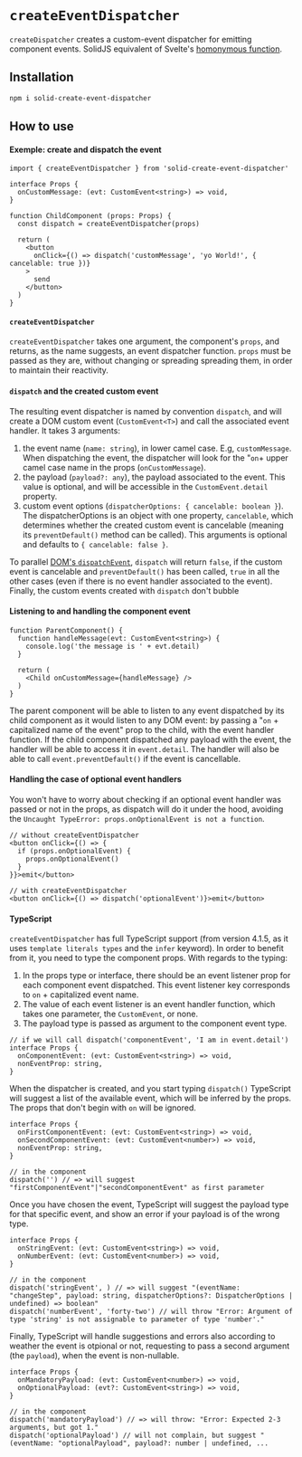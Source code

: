 # `createEventDispatcher`
`createDispatcher` creates a custom-event dispatcher for emitting component events.
SolidJS equivalent of Svelte's [homonymous function](svelte.dev/docs#run-time-svelte-createeventdispatcher).

## Installation
```bash
npm i solid-create-event-dispatcher
```

## How to use

#### Exemple: create and dispatch the event
```tsx
import { createEventDispatcher } from 'solid-create-event-dispatcher' 

interface Props {
  onCustomMessage: (evt: CustomEvent<string>) => void,
} 

function ChildComponent (props: Props) {
  const dispatch = createEventDispatcher(props)

  return (
    <button 
      onClick={() => dispatch('customMessage', 'yo World!', { cancelable: true })}
    >
      send
    </button>
  )
} 
```
#### `createEventDispatcher`
`createEventDispatcher` takes one argument, the component's `props`, and returns, as the name suggests, an event dispatcher function. `props` must be passed as they are, without changing or spreading spreading them, in order to maintain their reactivity.

#### `dispatch` and the created custom event

The resulting event dispatcher is named by convention `dispatch`, and will create a DOM custom event (`CustomEvent<T>`) and call the associated event handler. It takes 3 arguments:
1. the event name (`name: string`), in lower camel case. E.g, `customMessage`. When dispatching the event, the dispatcher will look for the "`on`+ upper camel case name in the props (`onCustomMessage`).
2. the payload (`payload?: any`), the payload associated to the event. This value is optional, and will be accessible in the `CustomEvent.detail` property. 
3. custom event options (`dispatcherOptions: { cancelable: boolean }`). The dispatcherOptions is an object with one property, `cancelable`, which determines whether the created custom event is cancelable (meaning its `preventDefault()` method can be called). This arguments is optional and defaults to `{ cancelable: false }`.

To parallel [DOM's `dispatchEvent`](https://developer.mozilla.org/en-US/docs/Web/API/EventTarget/dispatchEvent), `dispatch` will return `false`, if the custom event is cancelable and `preventDefault()` has been called, `true` in all the other cases (even if there is no event handler associated to the event).
Finally, the custom events created with `dispatch` don't bubble
#### Listening to and handling the component event
```tsx
function ParentComponent() {
  function handleMessage(evt: CustomEvent<string>) {
    console.log('the message is ' + evt.detail)
  }

  return (
    <Child onCustomMessage={handleMessage} />
  )
}
```
The parent component will be able to listen to any event dispatched by its child component as it would listen to any DOM event: by passing a "`on` + capitalized name of the event" prop to the child, with the event handler function. 
If the child component dispatched any payload with the event, the handler will be able to access it in `event.detail`. The handler will also be able to call `event.preventDefault()` if the event is cancellable.
#### Handling the case of optional event handlers
You won't have to worry about checking if an optional event handler was passed or not in the props, as dispatch will do it under the hood, avoiding the `Uncaught TypeError: props.onOptionalEvent is not a function`.
```tsx
// without createEventDispatcher
<button onClick={() => {
  if (props.onOptionalEvent) {
    props.onOptionalEvent()
  }
}}>emit</button>

// with createEventDispatcher
<button onClick={() => dispatch('optionalEvent')}>emit</button>
```
#### TypeScript

`createEventDispatcher` has full TypeScript support (from version 4.1.5, as it uses `template literals types` and the `infer` keyword). In order to benefit from it, you need to type the component props. 
With regards to the typing:
1. In the props type or interface, there should be an event listener prop for each component event dispatched. This event listener key corresponds to `on` + capitalized event name.
2. The value of each event listener is an event handler function, which takes one parameter, the `CustomEvent`, or none.
3. The payload type is passed as argument to the component event type.
```tsx
// if we will call dispatch('componentEvent', 'I am in event.detail')
interface Props {
  onComponentEvent: (evt: CustomEvent<string>) => void,
  nonEventProp: string,
}
```
When the dispatcher is created, and you start typing `dispatch()` TypeScript will suggest a list of the available event, which will be inferred by the props. The props that don't begin with `on` will be ignored.
```tsx
interface Props {
  onFirstComponentEvent: (evt: CustomEvent<string>) => void,
  onSecondComponentEvent: (evt: CustomEvent<number>) => void,
  nonEventProp: string,
}

// in the component
dispatch('') // => will suggest "firstComponentEvent"|"secondComponentEvent" as first parameter
```
Once you have chosen the event, TypeScript will suggest the payload type for that specific event, and show an error if your payload is of the wrong type. 
```tsx
interface Props {
  onStringEvent: (evt: CustomEvent<string>) => void,
  onNumberEvent: (evt: CustomEvent<number>) => void,
}

// in the component
dispatch('stringEvent', ) // => will suggest "(eventName: "changeStep", payload: string, dispatcherOptions?: DispatcherOptions | undefined) => boolean"
dispatch('numberEvent', 'forty-two') // will throw "Error: Argument of type 'string' is not assignable to parameter of type 'number'."
```
Finally, TypeScript will handle suggestions and errors also according to weather the event is otpional or not, requesting to pass a second argument (the `payload`), when the event is non-nullable.
```tsx
interface Props {
  onMandatoryPayload: (evt: CustomEvent<number>) => void,
  onOptionalPayload: (evt?: CustomEvent<string>) => void,
}

// in the component
dispatch('mandatoryPayload') // => will throw: "Error: Expected 2-3 arguments, but got 1."
dispatch('optionalPayload') // will not complain, but suggest "(eventName: "optionalPayload", payload?: number | undefined, ...
```
 

